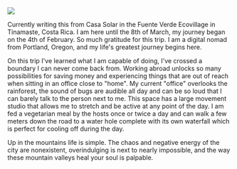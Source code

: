 <img src="https://images.unsplash.com/photo-1454906264332-6d1fa4e44239?ixlib=rb-0.3.5&ixid=eyJhcHBfaWQiOjEyMDd9&s=cc4debb29e0902aa88398c498d8b9676&auto=format&fit=crop&w=1047&q=80">

Currently writing this from Casa Solar in the Fuente Verde Ecovillage in Tinamaste, Costa Rica. I am here until the 8th of March, my journey began on the 4th of February. So much gratitude for this trip. I am a digital nomad from Portland, Oregon, and my life's greatest journey begins here.

On this trip I've learned what I am capable of doing, I've crossed a boundary I can never come back from. Working abroad unlocks so many possibilities for saving money and experiencing things that are out of reach when sitting in an office close to "home". My current "office" overlooks the rainforest, the sound of bugs are audible all day and can be so loud that I can barely talk to the person next to me. This space has a large movement studio that allows me to stretch and be active at any point of the day. I am fed a vegetarian meal by the hosts once or twice a day and can walk a few meters down the road to a water hole complete with its own waterfall which is perfect for cooling off during the day.

Up in the mountains life is simple. The chaos and negative energy of the city are nonexistent, overindulging is next to nearly impossible, and the way these mountain valleys heal your soul is palpable. 
